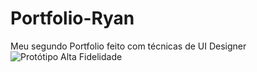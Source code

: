 # Portfolio-Ryan
Meu segundo Portfolio feito com técnicas de UI Designer
![Protótipo Alta Fidelidade](https://github.com/RyanZanardo/Portfolio-Ryan/assets/123217928/3a04e052-57f9-4b68-98cd-66bf1070cafe)
